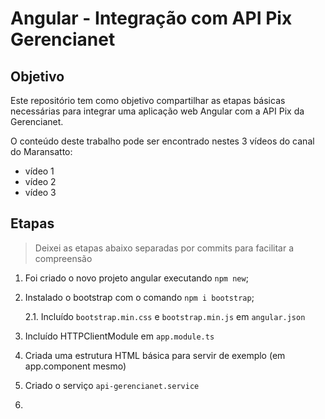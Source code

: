 # Angular - Integração com API Pix Gerencianet

## Objetivo
Este repositório tem como objetivo compartilhar as etapas básicas necessárias para integrar uma aplicação web Angular com a API Pix da Gerencianet.

O conteúdo deste trabalho pode ser encontrado nestes 3 vídeos do canal do Maransatto:

- vídeo 1
- vídeo 2
- vídeo 3

## Etapas

> Deixei as etapas abaixo separadas por commits para facilitar a compreensão

1. Foi criado o novo projeto angular executando `npm new`;

2. Instalado o bootstrap com o comando `npm i bootstrap`;

    2.1. Incluído `bootstrap.min.css` e `bootstrap.min.js` em `angular.json`

3. Incluído HTTPClientModule em `app.module.ts`

4. Criada uma estrutura HTML básica para servir de exemplo (em app.component mesmo)

5. Criado o serviço `api-gerencianet.service`

6. 



